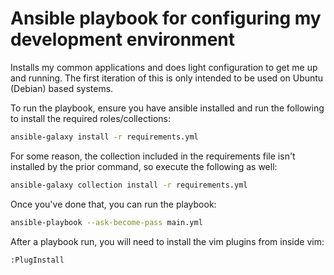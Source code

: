 # Ansible playbook for configuring my development environment

Installs my common applications and does light configuration to get me up and running. The first iteration of this is only intended to be used on Ubuntu (Debian) based systems.

To run the playbook, ensure you have ansible installed and run the following to install the required roles/collections:

```bash
ansible-galaxy install -r requirements.yml
```

For some reason, the collection included in the requirements file isn't installed by the prior command, so execute the following as well:

```bash
ansible-galaxy collection install -r requirements.yml
```

Once you've done that, you can run the playbook:

```bash
ansible-playbook --ask-become-pass main.yml
```

After a playbook run, you will need to install the vim plugins from inside vim:

```bash
:PlugInstall
```
